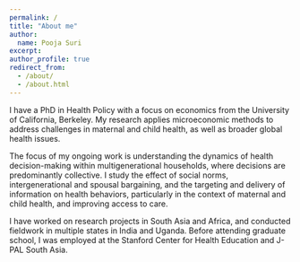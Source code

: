 ```yaml
---
permalink: /
title: "About me"
author:
  name: Pooja Suri
excerpt: 
author_profile: true
redirect_from: 
  - /about/
  - /about.html
---
```


<meta name="description" content="Pooja Suri, PhD Candidate in Health Economics at UC Berkeley.">

I have a PhD in Health Policy with a focus on economics from the University of California, Berkeley. My research applies microeconomic methods to address challenges in maternal and child health, as well as broader global health issues.

The focus of my ongoing work is understanding the dynamics of health decision-making within multigenerational households, where decisions are predominantly collective. I study the effect of social norms, intergenerational and spousal bargaining, and the targeting and delivery of information on health behaviors, particularly in the context of maternal and child health, and improving access to care.

I have worked on research projects in South Asia and Africa, and conducted fieldwork in multiple states in India and Uganda. Before attending graduate school, I was employed at the Stanford Center for Health Education and J-PAL South Asia.

